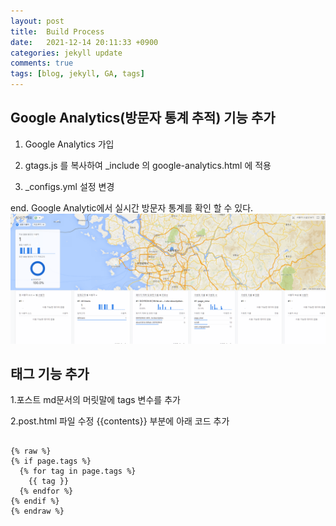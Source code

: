 ```yaml
---
layout: post
title:  Build Process
date:   2021-12-14 20:11:33 +0900
categories: jekyll update
comments: true
tags: [blog, jekyll, GA, tags]
---
```


<h2>Google Analytics(방문자 통계 추적) 기능 추가</h2>

1. Google Analytics 가입 

2. gtags.js 를 복사하여 _include 의 google-analytics.html 에 적용 

3. _configs.yml 설정 변경

end. Google Analytic에서 실시간 방문자 통계를 확인 할 수 있다.
![GA](/assets/images/1.png)




<h2>태그 기능 추가</h2>

1.포스트 md문서의 머릿말에 tags 변수를 추가

2.post.html 파일 수정
  {{contents}} 부분에 아래 코드 추가

<pre>
<code>
{% raw %}
{% if page.tags %}   
  {% for tag in page.tags %}   
    <span class="tag">{{ tag }}</span>   
  {% endfor %}   
{% endif %}   
{% endraw %}
</code>
</pre>


[jekyll-docs]: https://jekyllrb.com/docs/home
[jekyll-gh]:   https://github.com/jekyll/jekyll
[jekyll-talk]: https://talk.jekyllrb.com/

